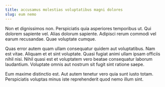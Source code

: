 ```yaml
---
title: accusamus molestias voluptatibus magni dolores
slug: eum nemo
---
```


Non et dignissimos non. Perspiciatis quia asperiores temporibus ut. Qui dolorem sapiente vel. Alias dolorum sapiente. Adipisci rerum commodi vel earum recusandae. Quae voluptate cumque.

Quas error autem quam ullam consequatur quidem aut voluptatibus. Nam est vitae. Aliquam et et sint voluptate. Quasi fugiat animi ullam ipsam officiis nihil nisi. Nihil quasi est et voluptatem vero beatae consequatur laborum laudantium. Voluptate omnis aut nostrum sit fugit sint ratione saepe.

Eum maxime distinctio est. Aut autem tenetur vero quia sunt iusto totam. Perspiciatis voluptas minus iste reprehenderit quod nemo illum sint.
